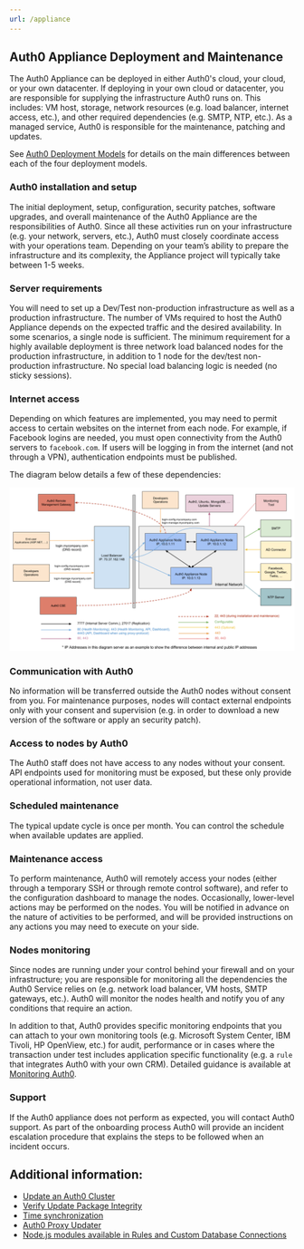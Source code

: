 ```yaml
---
url: /appliance
---
```


## Auth0 Appliance Deployment and Maintenance

The Auth0 Appliance can be deployed in either Auth0's cloud, your cloud, or your own datacenter. If deploying in your own cloud or datacenter, you are responsible for supplying the infrastructure Auth0 runs on. This includes: VM host, storage, network resources (e.g. load balancer, internet access, etc.), and other required dependencies (e.g. SMTP, NTP, etc.). As a managed service, Auth0 is responsible for the maintenance, patching and updates.

See [Auth0 Deployment Models](/deployment) for details on the main differences between each of the four deployment models.

### Auth0 installation and setup

The initial deployment, setup, configuration, security patches, software upgrades, and overall maintenance of the Auth0 Appliance are the responsibilities of Auth0. Since all these activities run on your infrastructure (e.g. your network, servers, etc.), Auth0 must closely coordinate access with your operations team. Depending on your team’s ability to prepare the infrastructure and its complexity, the Appliance project will typically take between 1-5 weeks.

### Server requirements

You will need to set up a Dev/Test non-production infrastructure as well as a production infrastructure. The number of VMs required to host the Auth0 Appliance depends on the expected traffic and the desired availability. In some scenarios, a single node is sufficient. The minimum requirement for a highly available deployment is three network load balanced nodes for the production infrastructure, in addition to 1 node for the dev/test non-production infrastructure. No special load balancing logic is needed (no sticky sessions). 

### Internet access

Depending on which features are implemented, you may need to permit access to certain websites on the internet from each node. For example, if Facebook logins are needed, you must open connectivity from the Auth0 servers to `facebook.com`. If users will be logging in from the internet (and not through a VPN), authentication endpoints must be published.

The diagram below details a few of these dependencies:

![](/media/articles/appliance/overview.png)

### Communication with Auth0

No information will be transferred outside the Auth0 nodes without consent from you. For maintenance purposes, nodes will contact external endpoints only with your consent and supervision (e.g. in order to download a new version of the software or apply an security patch).

### Access to nodes by Auth0

The Auth0 staff does not have access to any nodes without your consent. API endpoints used for monitoring must be exposed, but these only provide operational information, not user data.

### Scheduled maintenance

The typical update cycle is once per month. You can control the schedule when available updates are applied.

### Maintenance access

To perform maintenance, Auth0 will remotely access your nodes (either through a temporary SSH or through remote control software), and refer to the configuration dashboard to manage the nodes. Occasionally, lower-level actions may be performed on the nodes. You will be notified in advance on the nature of activities to be performed, and will be provided instructions on any actions you may need to execute on your side.

### Nodes monitoring

Since nodes are running under your control behind your firewall and on your infrastructure; you are responsible for monitoring all the dependencies the Auth0 Service relies on (e.g. network load balancer, VM hosts, SMTP gateways, etc.). Auth0 will monitor the nodes health and notify you of any conditions that require an action. 

In addition to that, Auth0 provides specific monitoring endpoints that you can attach to your own monitoring tools (e.g. Microsoft System Center, IBM Tivoli, HP OpenView, etc.) for audit, performance or in cases where the transaction under test includes application specific functionality (e.g. a `rule` that integrates Auth0 with your own CRM). Detailed guidance is available at [Monitoring Auth0](/monitoring).

### Support

If the Auth0 appliance does not perform as expected, you will contact Auth0 support. As part of the onboarding process Auth0 will provide an incident escalation procedure that explains the steps to be followed when an incident occurs.

## Additional information:

-  [Update an Auth0 Cluster](/appliance/update)
-  [Verify Update Package Integrity](/appliance/checksum)
-  [Time synchronization](/appliance/clock)
-  [Auth0 Proxy Updater](/appliance/proxy-updater)
-  [Node.js modules available in Rules and Custom Database Connections](/appliance/modules)
